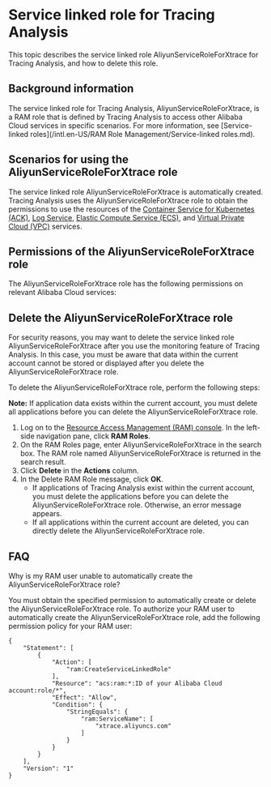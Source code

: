 # Service linked role for Tracing Analysis

This topic describes the service linked role AliyunServiceRoleForXtrace for Tracing Analysis, and how to delete this role.

## Background information

The service linked role for Tracing Analysis, AliyunServiceRoleForXtrace, is a RAM role that is defined by Tracing Analysis to access other Alibaba Cloud services in specific scenarios. For more information, see [Service-linked roles](/intl.en-US/RAM Role Management/Service-linked roles.md).

## Scenarios for using the AliyunServiceRoleForXtrace role

The service linked role AliyunServiceRoleForXtrace is automatically created. Tracing Analysis uses the AliyunServiceRoleForXtrace role to obtain the permissions to use the resources of the [Container Service for Kubernetes \(ACK\)](https://help.aliyun.com/document_detail/86737.html#concept-cbm-1zc-l2b), [Log Service](https://help.aliyun.com/document_detail/48869.html#concept-mt2-ykn-vdb), [Elastic Compute Service \(ECS\)](https://help.aliyun.com/document_detail/25367.html#EcsWelcome), and [Virtual Private Cloud \(VPC\)](https://help.aliyun.com/document_detail/34217.html#concept-kbk-cpz-ndb) services.

## Permissions of the AliyunServiceRoleForXtrace role



The AliyunServiceRoleForXtrace role has the following permissions on relevant Alibaba Cloud services:

## Delete the AliyunServiceRoleForXtrace role

For security reasons, you may want to delete the service linked role AliyunServiceRoleForXtrace after you use the monitoring feature of Tracing Analysis. In this case, you must be aware that data within the current account cannot be stored or displayed after you delete the AliyunServiceRoleForXtrace role.

To delete the AliyunServiceRoleForXtrace role, perform the following steps:

**Note:** If application data exists within the current account, you must delete all applications before you can delete the AliyunServiceRoleForXtrace role.

1.  Log on to the [Resource Access Management \(RAM\) console](http://ram.console.aliyun.com/). In the left-side navigation pane, click **RAM Roles**.
2.  On the RAM Roles page, enter AliyunServiceRoleForXtrace in the search box. The RAM role named AliyunServiceRoleForXtrace is returned in the search result.
3.  Click **Delete** in the **Actions** column.
4.  In the Delete RAM Role message, click **OK**.
    -   If applications of Tracing Analysis exist within the current account, you must delete the applications before you can delete the AliyunServiceRoleForXtrace role. Otherwise, an error message appears.
    -   If all applications within the current account are deleted, you can directly delete the AliyunServiceRoleForXtrace role.

## FAQ

Why is my RAM user unable to automatically create the AliyunServiceRoleForXtrace role?

You must obtain the specified permission to automatically create or delete the AliyunServiceRoleForXtrace role. To authorize your RAM user to automatically create the AliyunServiceRoleForXtrace role, add the following permission policy for your RAM user:

```
{
    "Statement": [
        {
            "Action": [
                "ram:CreateServiceLinkedRole"
            ],
            "Resource": "acs:ram:*:ID of your Alibaba Cloud account:role/*",
            "Effect": "Allow",
            "Condition": {
                "StringEquals": {
                    "ram:ServiceName": [
                        "xtrace.aliyuncs.com"
                    ]
                }
            }
        }
    ],
    "Version": "1"
}
```

